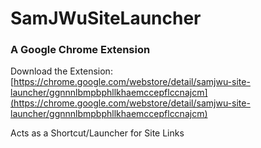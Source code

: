 # SamJWuSiteLauncher

### A Google Chrome Extension

Download the Extension: [https://chrome.google.com/webstore/detail/samjwu-site-launcher/ggnnnlbmpbphllkhaemccepflccnajcm](https://chrome.google.com/webstore/detail/samjwu-site-launcher/ggnnnlbmpbphllkhaemccepflccnajcm)

Acts as a Shortcut/Launcher for Site Links
